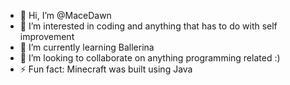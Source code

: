 - 👋 Hi, I’m @MaceDawn
- 👀 I’m interested in coding and anything that has to do with self improvement
- 🌱 I’m currently learning Ballerina 
- 💞️ I’m looking to collaborate on anything programming related :)
- ⚡ Fun fact: Minecraft was built using Java

<!---
MaceDawn/MaceDawn is a ✨ special ✨ repository because its `README.md` (this file) appears on your GitHub profile.
You can click the Preview link to take a look at your changes.
--->
